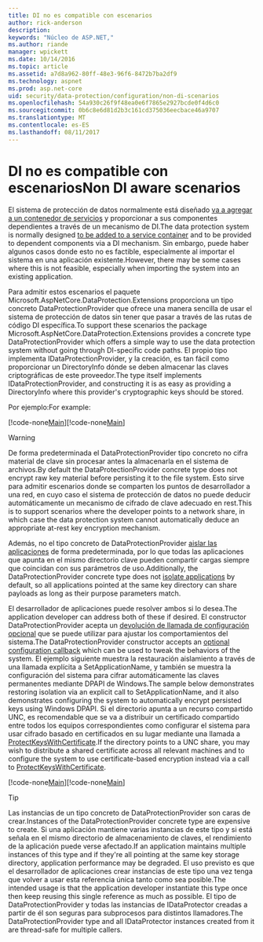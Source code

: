 ```yaml
---
title: DI no es compatible con escenarios
author: rick-anderson
description: 
keywords: "Núcleo de ASP.NET,"
ms.author: riande
manager: wpickett
ms.date: 10/14/2016
ms.topic: article
ms.assetid: a7d8a962-80ff-48e3-96f6-8472b7ba2df9
ms.technology: aspnet
ms.prod: asp.net-core
uid: security/data-protection/configuration/non-di-scenarios
ms.openlocfilehash: 54a930c26f9f48ea0e6f7865e2927bcde0f4d6c0
ms.sourcegitcommit: 0b6c8e6d81d2b3c161cd375036eecbace46a9707
ms.translationtype: MT
ms.contentlocale: es-ES
ms.lasthandoff: 08/11/2017
---
```

# <a name="non-di-aware-scenarios"></a><span data-ttu-id="298cc-103">DI no es compatible con escenarios</span><span class="sxs-lookup"><span data-stu-id="298cc-103">Non DI aware scenarios</span></span>

<span data-ttu-id="298cc-104">El sistema de protección de datos normalmente está diseñado [va a agregar a un contenedor de servicios](../consumer-apis/overview.md) y proporcionar a sus componentes dependientes a través de un mecanismo de DI.</span><span class="sxs-lookup"><span data-stu-id="298cc-104">The data protection system is normally designed [to be added to a service container](../consumer-apis/overview.md) and to be provided to dependent components via a DI mechanism.</span></span> <span data-ttu-id="298cc-105">Sin embargo, puede haber algunos casos donde esto no es factible, especialmente al importar el sistema en una aplicación existente.</span><span class="sxs-lookup"><span data-stu-id="298cc-105">However, there may be some cases where this is not feasible, especially when importing the system into an existing application.</span></span>

<span data-ttu-id="298cc-106">Para admitir estos escenarios el paquete Microsoft.AspNetCore.DataProtection.Extensions proporciona un tipo concreto DataProtectionProvider que ofrece una manera sencilla de usar el sistema de protección de datos sin tener que pasar a través de las rutas de código DI específica.</span><span class="sxs-lookup"><span data-stu-id="298cc-106">To support these scenarios the package Microsoft.AspNetCore.DataProtection.Extensions provides a concrete type DataProtectionProvider which offers a simple way to use the data protection system without going through DI-specific code paths.</span></span> <span data-ttu-id="298cc-107">El propio tipo implementa IDataProtectionProvider, y la creación, es tan fácil como proporcionar un DirectoryInfo dónde se deben almacenar las claves criptográficas de este proveedor.</span><span class="sxs-lookup"><span data-stu-id="298cc-107">The type itself implements IDataProtectionProvider, and constructing it is as easy as providing a DirectoryInfo where this provider's cryptographic keys should be stored.</span></span>

<span data-ttu-id="298cc-108">Por ejemplo:</span><span class="sxs-lookup"><span data-stu-id="298cc-108">For example:</span></span>

<span data-ttu-id="298cc-109">[!code-none[Main](non-di-scenarios/_static/nodisample1.cs)]</span><span class="sxs-lookup"><span data-stu-id="298cc-109">[!code-none[Main](non-di-scenarios/_static/nodisample1.cs)]</span></span>

>[!WARNING]
> <span data-ttu-id="298cc-110">De forma predeterminada el DataProtectionProvider tipo concreto no cifra material de clave sin procesar antes la almacenarla en el sistema de archivos.</span><span class="sxs-lookup"><span data-stu-id="298cc-110">By default the DataProtectionProvider concrete type does not encrypt raw key material before persisting it to the file system.</span></span> <span data-ttu-id="298cc-111">Esto sirve para admitir escenarios donde se comparten los puntos de desarrollador a una red, en cuyo caso el sistema de protección de datos no puede deducir automáticamente un mecanismo de cifrado de clave adecuado en rest.</span><span class="sxs-lookup"><span data-stu-id="298cc-111">This is to support scenarios where the developer points to a network share, in which case the data protection system cannot automatically deduce an appropriate at-rest key encryption mechanism.</span></span>
>
><span data-ttu-id="298cc-112">Además, no el tipo concreto de DataProtectionProvider [aislar las aplicaciones](overview.md#data-protection-configuration-per-app-isolation) de forma predeterminada, por lo que todas las aplicaciones que apunta en el mismo directorio clave pueden compartir cargas siempre que coincidan con sus parámetros de uso.</span><span class="sxs-lookup"><span data-stu-id="298cc-112">Additionally, the DataProtectionProvider concrete type does not [isolate applications](overview.md#data-protection-configuration-per-app-isolation) by default, so all applications pointed at the same key directory can share payloads as long as their purpose parameters match.</span></span>

<span data-ttu-id="298cc-113">El desarrollador de aplicaciones puede resolver ambos si lo desea.</span><span class="sxs-lookup"><span data-stu-id="298cc-113">The application developer can address both of these if desired.</span></span> <span data-ttu-id="298cc-114">El constructor DataProtectionProvider acepta un [devolución de llamada de configuración opcional](overview.md#data-protection-configuration-callback) que se puede utilizar para ajustar los comportamientos del sistema.</span><span class="sxs-lookup"><span data-stu-id="298cc-114">The DataProtectionProvider constructor accepts an [optional configuration callback](overview.md#data-protection-configuration-callback) which can be used to tweak the behaviors of the system.</span></span> <span data-ttu-id="298cc-115">El ejemplo siguiente muestra la restauración aislamiento a través de una llamada explícita a SetApplicationName, y también se muestra la configuración del sistema para cifrar automáticamente las claves permanentes mediante DPAPI de Windows.</span><span class="sxs-lookup"><span data-stu-id="298cc-115">The sample below demonstrates restoring isolation via an explicit call to SetApplicationName, and it also demonstrates configuring the system to automatically encrypt persisted keys using Windows DPAPI.</span></span> <span data-ttu-id="298cc-116">Si el directorio apunta a un recurso compartido UNC, es recomendable que se va a distribuir un certificado compartido entre todos los equipos correspondientes como configurar el sistema para usar cifrado basado en certificados en su lugar mediante una llamada a [ProtectKeysWithCertificate](overview.md#configuring-x509-certificate).</span><span class="sxs-lookup"><span data-stu-id="298cc-116">If the directory points to a UNC share, you may wish to distribute a shared certificate across all relevant machines and to configure the system to use certificate-based encryption instead via a call to [ProtectKeysWithCertificate](overview.md#configuring-x509-certificate).</span></span>

<span data-ttu-id="298cc-117">[!code-none[Main](non-di-scenarios/_static/nodisample2.cs)]</span><span class="sxs-lookup"><span data-stu-id="298cc-117">[!code-none[Main](non-di-scenarios/_static/nodisample2.cs)]</span></span>

>[!TIP]
> <span data-ttu-id="298cc-118">Las instancias de un tipo concreto de DataProtectionProvider son caras de crear.</span><span class="sxs-lookup"><span data-stu-id="298cc-118">Instances of the DataProtectionProvider concrete type are expensive to create.</span></span> <span data-ttu-id="298cc-119">Si una aplicación mantiene varias instancias de este tipo y si está señala en el mismo directorio de almacenamiento de claves, el rendimiento de la aplicación puede verse afectado.</span><span class="sxs-lookup"><span data-stu-id="298cc-119">If an application maintains multiple instances of this type and if they're all pointing at the same key storage directory, application performance may be degraded.</span></span> <span data-ttu-id="298cc-120">El uso previsto es que el desarrollador de aplicaciones crear instancias de este tipo una vez tenga que volver a usar esta referencia única tanto como sea posible.</span><span class="sxs-lookup"><span data-stu-id="298cc-120">The intended usage is that the application developer instantiate this type once then keep reusing this single reference as much as possible.</span></span> <span data-ttu-id="298cc-121">El tipo de DataProtectionProvider y todas las instancias de IDataProtector creadas a partir de él son seguras para subprocesos para distintos llamadores.</span><span class="sxs-lookup"><span data-stu-id="298cc-121">The DataProtectionProvider type and all IDataProtector instances created from it are thread-safe for multiple callers.</span></span>
